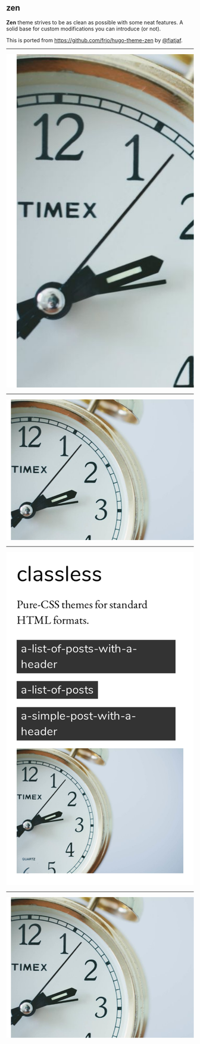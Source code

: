 ## zen

**Zen** theme strives to be as clean as possible with some neat features. A solid base for custom modifications you can introduce (or not).

This is ported from https://github.com/frjo/hugo-theme-zen by [@fiatjaf](https://fiatjaf.alhur.es/).

---

![](screenshots/zen-list-mobile.png)

---

![](screenshots/zen-list.png)

---

![](screenshots/zen-post-mobile.png)

---

![](screenshots/zen-post.png)
